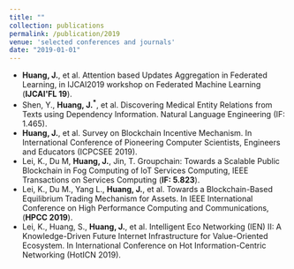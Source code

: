 ```yaml
---
title: ""
collection: publications
permalink: /publication/2019
venue: 'selected conferences and journals'
date: "2019-01-01"
---
```


- **Huang, J.**, et al. Attention based Updates Aggregation in Federated Learning, in IJCAI2019 workshop on Federated Machine Learning (**IJCAI'FL 19**). 
- Shen, Y., **Huang, J.<sup>*</sup>**, et al. Discovering Medical Entity Relations from Texts using Dependency Information. Natural Language Engineering (IF: 1.465).
- **Huang, J.**, et al. Survey on Blockchain Incentive Mechanism. In International Conference of Pioneering Computer Scientists, Engineers and Educators (ICPCSEE 2019).  
- Lei, K., Du M, **Huang, J.**, Jin, T. Groupchain: Towards a Scalable Public Blockchain in Fog Computing of IoT Services Computing, IEEE Transactions on Services Computing (**IF: 5.823**). 
- Lei, K., Du M., Yang L., **Huang, J.**, et al. Towards a Blockchain-Based Equilibrium Trading Mechanism for Assets. In IEEE International Conference on High Performance Computing and Communications, (**HPCC 2019**). 
- Lei, K., Huang, S., **Huang, J.**, et al. Intelligent Eco Networking (IEN) II: A Knowledge-Driven Future Internet Infrastructure for Value-Oriented Ecosystem. In International Conference on Hot Information-Centric Networking (HotICN 2019).

